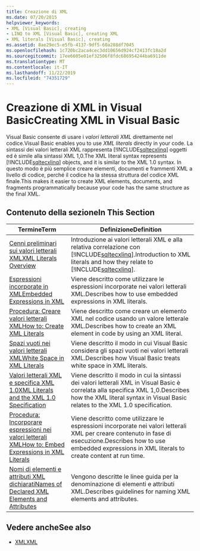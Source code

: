 ```yaml
---
title: Creazione di XML
ms.date: 07/20/2015
helpviewer_keywords:
- XML [Visual Basic], creating
- LINQ to XML [Visual Basic], creating XML
- XML literals [Visual Basic], creating
ms.assetid: 8ae29ec5-e5fb-4137-9df5-60a288df7045
ms.openlocfilehash: 1c720bc2aca4cec3dd10656d924cf2413fc18a2d
ms.sourcegitcommit: 17ee6605e01ef32506f8fdc686954244ba6911de
ms.translationtype: MT
ms.contentlocale: it-IT
ms.lasthandoff: 11/22/2019
ms.locfileid: "74351729"
---
```

# <a name="creating-xml-in-visual-basic"></a><span data-ttu-id="24d6b-102">Creazione di XML in Visual Basic</span><span class="sxs-lookup"><span data-stu-id="24d6b-102">Creating XML in Visual Basic</span></span>
<span data-ttu-id="24d6b-103">Visual Basic consente di usare i *valori letterali XML* direttamente nel codice.</span><span class="sxs-lookup"><span data-stu-id="24d6b-103">Visual Basic enables you to use *XML literals* directly in your code.</span></span> <span data-ttu-id="24d6b-104">La sintassi dei valori letterali XML rappresenta [!INCLUDE[sqltecxlinq](~/includes/sqltecxlinq-md.md)] oggetti ed è simile alla sintassi XML 1,0.</span><span class="sxs-lookup"><span data-stu-id="24d6b-104">The XML literal syntax represents [!INCLUDE[sqltecxlinq](~/includes/sqltecxlinq-md.md)] objects, and it is similar to the XML 1.0 syntax.</span></span> <span data-ttu-id="24d6b-105">In questo modo è più semplice creare elementi, documenti e frammenti XML a livello di codice, perché il codice ha la stessa struttura del codice XML finale.</span><span class="sxs-lookup"><span data-stu-id="24d6b-105">This makes it easier to create XML elements, documents, and fragments programmatically because your code has the same structure as the final XML.</span></span>  
  
## <a name="in-this-section"></a><span data-ttu-id="24d6b-106">Contenuto della sezione</span><span class="sxs-lookup"><span data-stu-id="24d6b-106">In This Section</span></span>  
  
|<span data-ttu-id="24d6b-107">Termine</span><span class="sxs-lookup"><span data-stu-id="24d6b-107">Term</span></span>|<span data-ttu-id="24d6b-108">Definizione</span><span class="sxs-lookup"><span data-stu-id="24d6b-108">Definition</span></span>|  
|---|---|  
|[<span data-ttu-id="24d6b-109">Cenni preliminari sui valori letterali XML</span><span class="sxs-lookup"><span data-stu-id="24d6b-109">XML Literals Overview</span></span>](../../../../visual-basic/programming-guide/language-features/xml/xml-literals-overview.md)|<span data-ttu-id="24d6b-110">Introduzione ai valori letterali XML e alla relativa correlazione con [!INCLUDE[sqltecxlinq](~/includes/sqltecxlinq-md.md)].</span><span class="sxs-lookup"><span data-stu-id="24d6b-110">Introduction to XML literals and how they relate to [!INCLUDE[sqltecxlinq](~/includes/sqltecxlinq-md.md)].</span></span>|  
|[<span data-ttu-id="24d6b-111">Espressioni incorporate in XML</span><span class="sxs-lookup"><span data-stu-id="24d6b-111">Embedded Expressions in XML</span></span>](../../../../visual-basic/programming-guide/language-features/xml/embedded-expressions-in-xml.md)|<span data-ttu-id="24d6b-112">Viene descritto come utilizzare le espressioni incorporate nei valori letterali XML.</span><span class="sxs-lookup"><span data-stu-id="24d6b-112">Describes how to use embedded expressions in XML literals.</span></span>|  
|[<span data-ttu-id="24d6b-113">Procedura: Creare valori letterali XML</span><span class="sxs-lookup"><span data-stu-id="24d6b-113">How to: Create XML Literals</span></span>](../../../../visual-basic/programming-guide/language-features/xml/how-to-create-xml-literals.md)|<span data-ttu-id="24d6b-114">Viene descritto come creare un elemento XML nel codice usando un valore letterale XML.</span><span class="sxs-lookup"><span data-stu-id="24d6b-114">Describes how to create an XML element in code by using an XML literal.</span></span>|  
|[<span data-ttu-id="24d6b-115">Spazi vuoti nei valori letterali XML</span><span class="sxs-lookup"><span data-stu-id="24d6b-115">White Space in XML Literals</span></span>](../../../../visual-basic/programming-guide/language-features/xml/white-space-in-xml-literals.md)|<span data-ttu-id="24d6b-116">Viene descritto il modo in cui Visual Basic considera gli spazi vuoti nei valori letterali XML.</span><span class="sxs-lookup"><span data-stu-id="24d6b-116">Describes how Visual Basic treats white space in XML literals.</span></span>|  
|[<span data-ttu-id="24d6b-117">Valori letterali XML e specifica XML 1.0</span><span class="sxs-lookup"><span data-stu-id="24d6b-117">XML Literals and the XML 1.0 Specification</span></span>](../../../../visual-basic/programming-guide/language-features/xml/xml-literals-and-the-xml-1-0-specification.md)|<span data-ttu-id="24d6b-118">Viene descritto il modo in cui la sintassi dei valori letterali XML in Visual Basic è correlata alla specifica XML 1,0.</span><span class="sxs-lookup"><span data-stu-id="24d6b-118">Describes how the XML literal syntax in Visual Basic relates to the XML 1.0 specification.</span></span>|  
|[<span data-ttu-id="24d6b-119">Procedura: Incorporare espressioni nei valori letterali XML</span><span class="sxs-lookup"><span data-stu-id="24d6b-119">How to: Embed Expressions in XML Literals</span></span>](../../../../visual-basic/programming-guide/language-features/xml/how-to-embed-expressions-in-xml-literals.md)|<span data-ttu-id="24d6b-120">Viene descritto come utilizzare le espressioni incorporate nei valori letterali XML per creare contenuto in fase di esecuzione.</span><span class="sxs-lookup"><span data-stu-id="24d6b-120">Describes how to use embedded expressions in XML literals to create content at run time.</span></span>|  
|[<span data-ttu-id="24d6b-121">Nomi di elementi e attributi XML dichiarati</span><span class="sxs-lookup"><span data-stu-id="24d6b-121">Names of Declared XML Elements and Attributes</span></span>](../../../../visual-basic/programming-guide/language-features/xml/names-of-declared-xml-elements-and-attributes.md)|<span data-ttu-id="24d6b-122">Vengono descritte le linee guida per la denominazione di elementi e attributi XML.</span><span class="sxs-lookup"><span data-stu-id="24d6b-122">Describes guidelines for naming XML elements and attributes.</span></span>|  
  
## <a name="see-also"></a><span data-ttu-id="24d6b-123">Vedere anche</span><span class="sxs-lookup"><span data-stu-id="24d6b-123">See also</span></span>

- [<span data-ttu-id="24d6b-124">XML</span><span class="sxs-lookup"><span data-stu-id="24d6b-124">XML</span></span>](../../../../visual-basic/programming-guide/language-features/xml/index.md)
